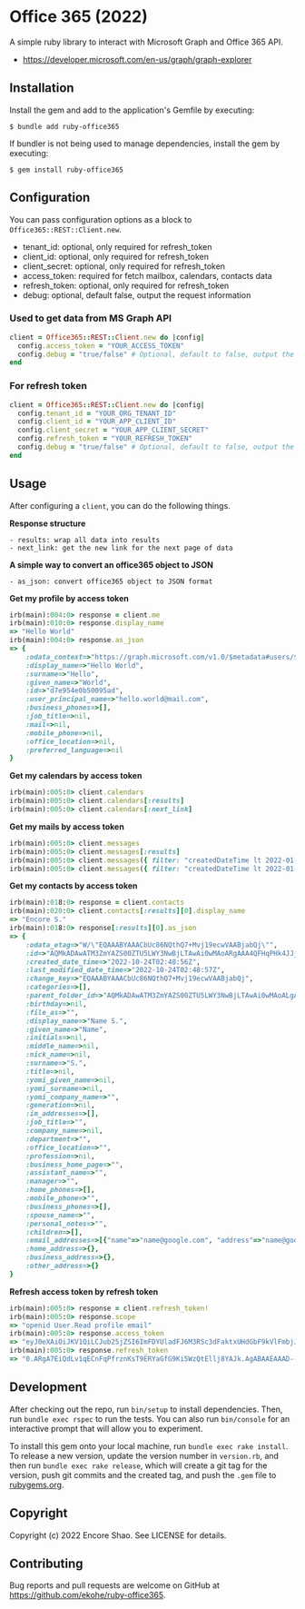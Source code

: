 # Office 365 (2022)

A simple ruby library to interact with Microsoft Graph and Office 365 API.

- https://developer.microsoft.com/en-us/graph/graph-explorer

## Installation

Install the gem and add to the application's Gemfile by executing:

    $ bundle add ruby-office365

If bundler is not being used to manage dependencies, install the gem by executing:

    $ gem install ruby-office365

## Configuration

You can pass configuration options as a block to `Office365::REST::Client.new`.

- tenant_id: optional, only required for refresh_token
- client_id: optional, only required for refresh_token
- client_secret: optional, only required for refresh_token
- access_token: required for fetch mailbox, calendars, contacts data
- refresh_token: optional, only required for refresh_token
- debug: optional, default false, output the request information

### Used to get data from MS Graph API

```ruby
client = Office365::REST::Client.new do |config|
  config.access_token = "YOUR_ACCESS_TOKEN"
  config.debug = "true/false" # Optional, default to false, output the information in the request
end
```

### For refresh token

```ruby
client = Office365::REST::Client.new do |config|
  config.tenant_id = "YOUR_ORG_TENANT_ID"
  config.client_id = "YOUR_APP_CLIENT_ID"
  config.client_secret = "YOUR_APP_CLIENT_SECRET"
  config.refresh_token = "YOUR_REFRESH_TOKEN"
  config.debug = "true/false" # Optional, default to false, output the information in the request
end
```

## Usage

After configuring a `client`, you can do the following things.

**Response structure**

    - results: wrap all data into results
    - next_link: get the new link for the next page of data

**A simple way to convert an office365 object to JSON**

    - as_json: convert office365 object to JSON format

**Get my profile by access token**

```ruby
irb(main):004:0> response = client.me
irb(main):010:0> response.display_name
=> "Hello World"
irb(main):004:0> response.as_json
=> {
    :odata_context=>"https://graph.microsoft.com/v1.0/$metadata#users/$entity",
    :display_name=>"Hello World",
    :surname=>"Hello",
    :given_name=>"World",
    :id=>"d7e954e0b50095ad",
    :user_principal_name=>"hello.world@mail.com",
    :business_phones=>[],
    :job_title=>nil,
    :mail=>nil,
    :mobile_phone=>nil,
    :office_location=>nil,
    :preferred_language=>nil
}
```

**Get my calendars by access token**

```ruby
irb(main):005:0> client.calendars
irb(main):005:0> client.calendars[:results]
irb(main):005:0> client.calendars[:next_link]
```

**Get my mails by access token**

```ruby
irb(main):005:0> client.messages
irb(main):005:0> client.messages[:results]
irb(main):005:0> client.messages({ filter: "createdDateTime lt 2022-01-01" })
irb(main):005:0> client.messages({ filter: "createdDateTime lt 2022-01-01", next_link: 'https://....' })
```

**Get my contacts by access token**

```ruby
irb(main):018:0> response = client.contacts
irb(main):020:0> client.contacts[:results][0].display_name
=> "Encore S."
irb(main):018:0> response[:results][0].as_json
=> {
    :odata_etag=>"W/\"EQAAABYAAACbUc86NQthQ7+Mvj19ecwVAABjabQj\"",
    :id=>"AQMkADAwATM3ZmYAZS00ZTU5LWY3NwBjLTAwAi0wMAoARgAAA4QFHqPHk4JJj7ZVaRPCKk4HAJtRzzo1C2FDv4y_PX15zBUAAAIBDgAAAJtRzzo1C2FDv4y_PX15zBUAAABja1I_AAAA",
    :created_date_time=>"2022-10-24T02:48:56Z",
    :last_modified_date_time=>"2022-10-24T02:48:57Z",
    :change_key=>"EQAAABYAAACbUc86NQthQ7+Mvj19ecwVAABjabQj",
    :categories=>[],
    :parent_folder_id=>"AQMkADAwATM3ZmYAZS00ZTU5LWY3NwBjLTAwAi0wMAoALgAAA4QFHqPHk4JJj7ZVaRPCKk4BAJtRzzo1C2FDv4y_PX15zBUAAAIBDgAAAA==",
    :birthday=>nil,
    :file_as=>"",
    :display_name=>"Name S.",
    :given_name=>"Name",
    :initials=>nil,
    :middle_name=>nil,
    :nick_name=>nil,
    :surname=>"S.",
    :title=>nil,
    :yomi_given_name=>nil,
    :yomi_surname=>nil,
    :yomi_company_name=>"",
    :generation=>nil,
    :im_addresses=>[],
    :job_title=>"",
    :company_name=>nil,
    :department=>"",
    :office_location=>"",
    :profession=>nil,
    :business_home_page=>"",
    :assistant_name=>"",
    :manager=>"",
    :home_phones=>[],
    :mobile_phone=>"",
    :business_phones=>[],
    :spouse_name=>"",
    :personal_notes=>"",
    :children=>[],
    :email_addresses=>[{"name"=>"name@google.com", "address"=>"name@google.com"}],
    :home_address=>{},
    :business_address=>{},
    :other_address=>{}
}
```

**Refresh access token by refresh token**

```ruby
irb(main):005:0> response = client.refresh_token!
irb(main):005:0> response.scope
=> "openid User.Read profile email"
irb(main):005:0> response.access_token
=> "eyJ0eXAiOiJKV1QiLCJub25jZSI6ImFDYUladFJ6M3RSc3dFaktxUHdGbF9kVlFmbjJabG85Mjlkb2xaeFBhZm8iLCJhbGciOiJSUzI1NiIsIng1dCI6IjJaUXBKM1VwYmpBWVhZR2FYRUpsOGxWMFRPSSIsImtpZCI6IjJaUXBKM1VwYmpBWVhZR2FYRUpsOGxWMFRPSSJ9..."
irb(main):005:0> response.refresh_token
=> "0.ARgA7EiQdLv1qECnFqPfrznKsT9ERYaGfG9Ki5WzQtEllj8YAJk.AgABAAEAAAD--DLA3VO7QrddgJg7WevrAgDs_wQA9P-Q1ODlBsrdZi-5s2mfLtEsavBgiEhGcz1KEf26fMrGFU3LM_og5l6wjSAtQ83XHLuje0_KYGol26_LGV_uH0F1MwCFR1N3ctwg4_...."
```

## Development

After checking out the repo, run `bin/setup` to install dependencies. Then, run `bundle exec rspec` to run the tests. You can also run `bin/console` for an interactive prompt that will allow you to experiment.

To install this gem onto your local machine, run `bundle exec rake install`. To release a new version, update the version number in `version.rb`, and then run `bundle exec rake release`, which will create a git tag for the version, push git commits and the created tag, and push the `.gem` file to [rubygems.org](https://rubygems.org).

## Copyright

Copyright (c) 2022 Encore Shao. See LICENSE for details.

## Contributing

Bug reports and pull requests are welcome on GitHub at https://github.com/ekohe/ruby-office365.
